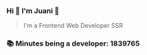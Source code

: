 ### Hi 👋 I&#39;m Juani 🦁

> I&#39;m a Frontend Web Developer SSR

### 📚 Minutes being a developer: 1839765
